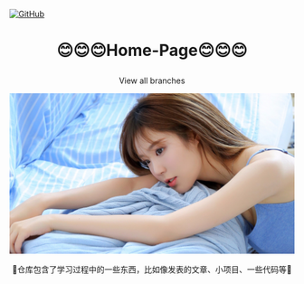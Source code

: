 <p align="left">
  <a href [https://github.com/XianYang2547/Home-Page]">
  <img src="https://img.shields.io/badge/Author-@XianYang-000000.svg?logo=GitHub" alt="GitHub"></a>


# <p align="center">:blush::blush::blush:Home-Page:blush::blush::blush:</p>

<p align="center">View all branches

<p align="center"> 
<img src="image/1-210GQK246214.jpg">
</p>
<p align="center">🍄仓库包含了学习过程中的一些东西，比如像发表的文章、小项目、一些代码等🍄</p>




